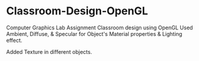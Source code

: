 # Classroom-Design-OpenGL
Computer Graphics Lab Assignment
Classroom design using OpenGL
Used Ambient, Diffuse, & Specular for Object's Material properties & Lighting effect.

Added Texture in different objects.
